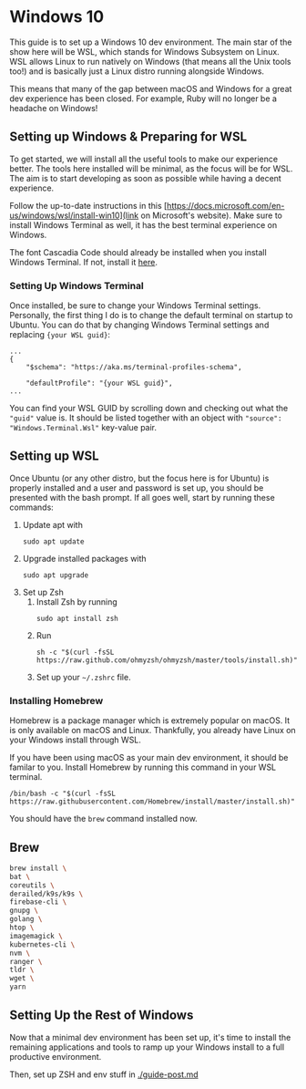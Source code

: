 # Windows 10

This guide is to set up a Windows 10 dev environment. The main star of the show
here will be WSL, which stands for Windows Subsystem on Linux. WSL allows Linux
to run natively on Windows (that means all the Unix tools too!) and is basically
just a Linux distro running alongside Windows.

This means that many of the gap between macOS and Windows for a great dev
experience has been closed. For example, Ruby will no longer be a headache on
Windows!

## Setting up Windows & Preparing for WSL

To get started, we will install all the useful tools to make our experience
better. The tools here installed will be minimal, as the focus will be for WSL.
The aim is to start developing as soon as possible while having a decent
experience.

Follow the up-to-date instructions in this [https://docs.microsoft.com/en-us/windows/wsl/install-win10](link on Microsoft's website). Make sure to install Windows Terminal as well, it has the
best terminal experience on Windows.

The font Cascadia Code should already be installed when you install Windows
Terminal. If not, install it [here](https://github.com/microsoft/cascadia-code/releases).

### Setting Up Windows Terminal

Once installed, be sure to change your Windows Terminal settings. Personally, the
first thing I do is to change the default terminal on startup to Ubuntu. You can
do that by changing Windows Terminal settings and replacing `{your WSL guid}`:

```
...
{
    "$schema": "https://aka.ms/terminal-profiles-schema",

    "defaultProfile": "{your WSL guid}",
...
```

You can find your WSL GUID by scrolling down and checking out what the `"guid"`
value is. It should be listed together with an object with `"source": "Windows.Terminal.Wsl"`
key-value pair.

## Setting up WSL

Once Ubuntu (or any other distro, but the focus here is for Ubuntu) is properly
installed and a user and password is set up, you should be presented with the
bash prompt. If all goes well, start by running these commands:

1. Update apt with
    ```
    sudo apt update
    ```
2. Upgrade installed packages with
    ```
    sudo apt upgrade
    ```
3. Set up Zsh
    1. Install Zsh by running
        ```
        sudo apt install zsh
        ```
    2. Run
        ```
        sh -c "$(curl -fsSL https://raw.github.com/ohmyzsh/ohmyzsh/master/tools/install.sh)"
        ```
    3. Set up your `~/.zshrc` file.

### Installing Homebrew

Homebrew is a package manager which is extremely popular on macOS. It is only
available on macOS and Linux. Thankfully, you already have Linux on your
Windows install through WSL.

If you have been using macOS as your main dev environment, it should be familar
to you. Install Homebrew by running this command in your WSL terminal.

```
/bin/bash -c "$(curl -fsSL https://raw.githubusercontent.com/Homebrew/install/master/install.sh)"
```

You should have the `brew` command installed now.

## Brew

```bash
brew install \
bat \
coreutils \
derailed/k9s/k9s \
firebase-cli \
gnupg \
golang \
htop \
imagemagick \
kubernetes-cli \
nvm \
ranger \
tldr \
wget \
yarn
```
## Setting Up the Rest of Windows

Now that a minimal dev environment has been set up, it's time to install the
remaining applications and tools to ramp up your Windows install to a full
productive environment.


Then, set up ZSH and env stuff in [./guide-post.md](guide-post.md)
